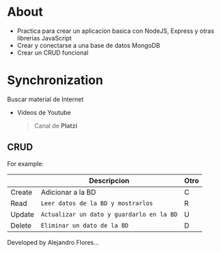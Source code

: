 # About

 - Practica para crear un aplicacion basica con NodeJS, Express y otras librerias JavaScript
 - Crear y conectarse a una base de datos MongoDB
 - Crear un CRUD funcional

# Synchronization

Buscar material de Internet

- Videos de Youtube
	> Canal de **Platzi**

## CRUD

For example:

|                |Descripcion                        |Otro                         |
|----------------|-------------------------------|-----------------------------|
|Create|Adicionar a la BD          |C    |
|Read          |`Leer datos de la BD y mostrarlos`  |R|
|Update          |`Actualizar un dato y guardarlo en la BD`|U|
|Delete    |`Eliminar un dato de la BD`|D|

Developed by Alejandro Flores...
